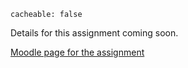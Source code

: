```
cacheable: false
```

Details for this assignment coming soon.

[Moodle page for the assignment](https://moodle.pugetsound.edu/moodle/mod/assign/view.php?id=318510)
